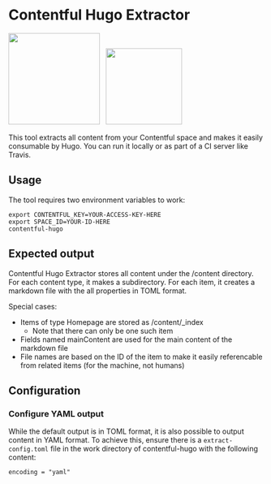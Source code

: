 # Contentful Hugo Extractor

<img src="https://d33wubrfki0l68.cloudfront.net/21d38ec2ccdfaacf6adc0b9921add9d18406493a/e1bcd/assets/images/logos/contentful-dark.svg" width="180" /> &nbsp; <img src="https://gohugo.io/img/hugo-logo.png" width="150" />

This tool extracts all content from your Contentful space and makes it easily consumable by Hugo. You can run it locally or as part of a CI server like Travis.

## Usage

The tool requires two environment variables to work:

```
export CONTENTFUL_KEY=YOUR-ACCESS-KEY-HERE
export SPACE_ID=YOUR-ID-HERE
contentful-hugo
```

## Expected output

Contentful Hugo Extractor stores all content under the /content directory. For each content type, it makes a subdirectory. For each item, it creates a markdown file with the all properties in TOML format.

Special cases:
 - Items of type Homepage are stored as /content/_index
   - Note that there can only be one such item
 - Fields named mainContent are used for the main content of the markdown file
 - File names are based on the ID of the item to make it easily referencable from related items (for the machine, not humans)

## Configuration

### Configure YAML output

While the default output is in TOML format, it is also possible to output content in YAML format. To achieve this, ensure there is a `extract-config.toml` file in the work directory of contentful-hugo with the following content:

```
encoding = "yaml"
```
